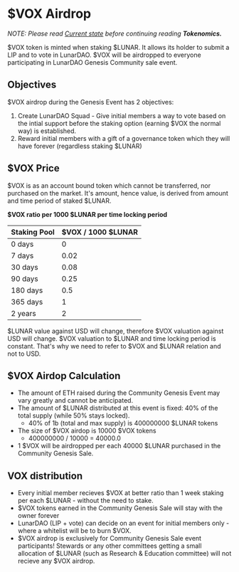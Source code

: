 # $VOX Airdrop

*NOTE: Please read [Current state](./update.md) before continuing reading **Tokenomics.***

$VOX token is minted when staking $LUNAR. It allows its holder to submit a LIP and to vote in LunarDAO. $VOX will be airdropped to everyone participating in LunarDAO Genesis Community sale event.

## Objectives

$VOX airdrop during the Genesis Event has 2 objectives:

1. Create LunarDAO Squad - Give initial members a way to vote based on the intial support before the staking option (earning $VOX the normal way) is established.
2. Reward initial members with a gift of a governance token which they will have forever (regardless staking $LUNAR)

## $VOX Price

$VOX is as an account bound token which cannot be transferred, nor purchased on the market. It's amount, hence value, is derived from amount and time period of staked $LUNAR.

**$VOX ratio per 1000 $LUNAR per time locking period**

| **Staking Pool** | **$VOX / 1000 $LUNAR** |
| --- | --- |
| 0 days | 0 |
| 7 days | 0.02 |
| 30 days | 0.08 |
| 90 days | 0.25 |
| 180 days | 0.5 |
| 365 days | 1 |
| 2 years | 2 |

$LUNAR value against USD will change, therefore $VOX valuation against USD will change. $VOX valuation to $LUNAR and time locking period is constant. That's why we need to refer to $VOX and $LUNAR relation and not to USD.

## $VOX Airdop Calculation

* The amount of ETH raised during the Community Genesis Event may vary greatly and cannot be anticipated. 
* The amount of $LUNAR distributed at this event is fixed: 40% of the total supply (while 50% stays locked).
	- 40% of 1b (total and max supply) is 400000000 $LUNAR tokens
* The size of $VOX airdop is 10000 $VOX tokens
	- 400000000 / 10000 = 40000.0
* 1 $VOX will be airdropped per each 40000 $LUNAR purchased in the Community Genesis Sale.

## VOX distribution

* Every initial member recieves $VOX at better ratio than 1 week staking per each $LUNAR - without the need to stake.
* $VOX tokens earned in the Community Genesis Sale will stay with the owner forever
* LunarDAO (LIP + vote) can decide on an event for initial members only - where a whitelist will be to burn $VOX.
* $VOX airdrop is exclusively for Community Genesis Sale event participants! Stewards or any other committees getting a small allocation of $LUNAR (such as Research & Education committee) will not recieve any $VOX airdrop.
